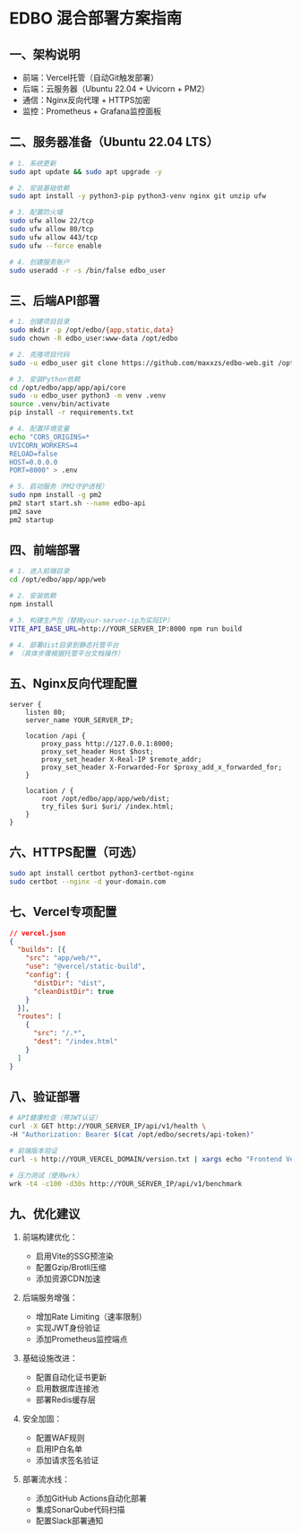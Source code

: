 # EDBO 混合部署方案指南

## 一、架构说明
- 前端：Vercel托管（自动Git触发部署）
- 后端：云服务器（Ubuntu 22.04 + Uvicorn + PM2）
- 通信：Nginx反向代理 + HTTPS加密
- 监控：Prometheus + Grafana监控面板

## 二、服务器准备（Ubuntu 22.04 LTS）
```bash
# 1. 系统更新
sudo apt update && sudo apt upgrade -y

# 2. 安装基础依赖
sudo apt install -y python3-pip python3-venv nginx git unzip ufw

# 3. 配置防火墙
sudo ufw allow 22/tcp
sudo ufw allow 80/tcp
sudo ufw allow 443/tcp
sudo ufw --force enable

# 4. 创建服务账户
sudo useradd -r -s /bin/false edbo_user
```

## 三、后端API部署
```bash
# 1. 创建项目目录
sudo mkdir -p /opt/edbo/{app,static,data}
sudo chown -R edbo_user:www-data /opt/edbo

# 2. 克隆项目代码
sudo -u edbo_user git clone https://github.com/maxxzs/edbo-web.git /opt/edbo/app

# 3. 安装Python依赖
cd /opt/edbo/app/app/api/core
sudo -u edbo_user python3 -m venv .venv
source .venv/bin/activate
pip install -r requirements.txt

# 4. 配置环境变量
echo "CORS_ORIGINS=*
UVICORN_WORKERS=4
RELOAD=false
HOST=0.0.0.0
PORT=8000" > .env

# 5. 启动服务（PM2守护进程）
sudo npm install -g pm2
pm2 start start.sh --name edbo-api
pm2 save
pm2 startup
```

## 四、前端部署
```bash
# 1. 进入前端目录
cd /opt/edbo/app/app/web

# 2. 安装依赖
npm install

# 3. 构建生产包（替换your-server-ip为实际IP）
VITE_API_BASE_URL=http://YOUR_SERVER_IP:8000 npm run build

# 4. 部署dist目录到静态托管平台
# （具体步骤根据托管平台文档操作）
```

## 五、Nginx反向代理配置
```nginx
server {
    listen 80;
    server_name YOUR_SERVER_IP;

    location /api {
        proxy_pass http://127.0.0.1:8000;
        proxy_set_header Host $host;
        proxy_set_header X-Real-IP $remote_addr;
        proxy_set_header X-Forwarded-For $proxy_add_x_forwarded_for;
    }

    location / {
        root /opt/edbo/app/app/web/dist;
        try_files $uri $uri/ /index.html;
    }
}
```

## 六、HTTPS配置（可选）
```bash
sudo apt install certbot python3-certbot-nginx
sudo certbot --nginx -d your-domain.com
```

## 七、Vercel专项配置
```json
// vercel.json
{
  "builds": [{
    "src": "app/web/*",
    "use": "@vercel/static-build",
    "config": {
      "distDir": "dist",
      "cleanDistDir": true
    }
  }],
  "routes": [
    {
      "src": "/.*",
      "dest": "/index.html"
    }
  ]
}
```

## 八、验证部署
```bash
# API健康检查（带JWT认证）
curl -X GET http://YOUR_SERVER_IP/api/v1/health \
-H "Authorization: Bearer $(cat /opt/edbo/secrets/api-token)"

# 前端版本验证
curl -s http://YOUR_VERCEL_DOMAIN/version.txt | xargs echo "Frontend Version:"

# 压力测试（使用wrk）
wrk -t4 -c100 -d30s http://YOUR_SERVER_IP/api/v1/benchmark
```

## 九、优化建议
1. 前端构建优化：
   - 启用Vite的SSG预渲染
   - 配置Gzip/Brotli压缩
   - 添加资源CDN加速

2. 后端服务增强：
   - 增加Rate Limiting（速率限制）
   - 实现JWT身份验证
   - 添加Prometheus监控端点

3. 基础设施改进：
   - 配置自动化证书更新
   - 启用数据库连接池
   - 部署Redis缓存层

4. 安全加固：
   - 配置WAF规则
   - 启用IP白名单
   - 添加请求签名验证

5. 部署流水线：
   - 添加GitHub Actions自动化部署
   - 集成SonarQube代码扫描
   - 配置Slack部署通知
